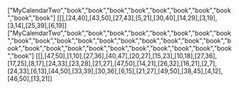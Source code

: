 ["MyCalendarTwo","book","book","book","book","book","book","book","book","book","book"]
[[],[24,40],[43,50],[27,43],[5,21],[30,40],[14,29],[3,19],[3,14],[25,39],[6,19]]
["MyCalendarTwo","book","book","book","book","book","book","book","book","book","book","book","book","book","book","book","book","book","book","book","book","book","book","book","book","book","book","book","book","book","book"]
[[],[47,50],[1,10],[27,36],[40,47],[20,27],[15,23],[10,18],[27,36],[17,25],[8,17],[24,33],[23,28],[21,27],[47,50],[14,21],[26,32],[16,21],[2,7],[24,33],[6,13],[44,50],[33,39],[30,36],[6,15],[21,27],[49,50],[38,45],[4,12],[46,50],[13,21]]